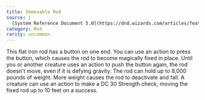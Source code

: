 ```yaml
---
title: Immovable Rod
source: |
  [System Reference Document 5.0](https://dnd.wizards.com/articles/features/systems-reference-document-srd)
category: Rod
rarity: uncommon
---
```


This flat iron rod has a button on one end. You can use an action to press the button, which causes the rod to become magically fixed in place. Until you or another creature uses an action to push the button again, the rod doesn't move, even if it is defying gravity. The rod can hold up to 8,000 pounds of weight. More weight causes the rod to deactivate and fall. A creature can use an action to make a DC 30 Strength check, moving the fixed rod up to 10 feet on a success.
